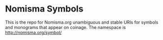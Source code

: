 # Nomisma Symbols

This is the repo for Nomisma.org unambiguous and stable URIs for symbols and monograms that appear on coinage. The namespace is http://nomisma.org/symbol/
